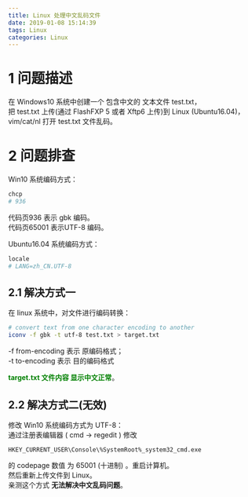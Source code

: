 ```yaml
---
title: Linux 处理中文乱码文件
date: 2019-01-08 15:14:39
tags: Linux
categories: Linux
---
```


# 1 问题描述
在 Windows10 系统中创建一个 包含中文的 文本文件 test.txt，  
把 test.txt 上传(通过 FlashFXP 5 或者 Xftp6 上传)到 Linux (Ubuntu16.04)，  
vim/cat/nl 打开 test.txt 文件乱码。  

# 2 问题排查
Win10 系统编码方式：  
```sh
chcp
# 936
```
代码页936 表示 gbk 编码。  
代码页65001 表示UTF-8 编码。  

Ubuntu16.04 系统编码方式：  
```sh
locale
# LANG=zh_CN.UTF-8
```

## 2.1 解决方式一
在 linux 系统中，对文件进行编码转换：  
```sh
# convert text from one character encoding to another 
iconv -f gbk -t utf-8 test.txt > target.txt
```
-f from-encoding 表示 原编码格式；  
-t to-encoding 表示 目的编码格式

**<font color=green>target.txt 文件内容 显示中文正常</font>**。  

## 2.2 解决方式二(无效)
修改 Win10 系统编码方式为 UTF-8：  
通过注册表编辑器 ( cmd -> regedit ) 修改
```
HKEY_CURRENT_USER\Console\%SystemRoot%_system32_cmd.exe
```
的 codepage 数值 为 65001 (十进制) 。重启计算机。  
然后重新上传文件到 Linux。  
亲测这个方式 **无法解决中文乱码问题**。  
